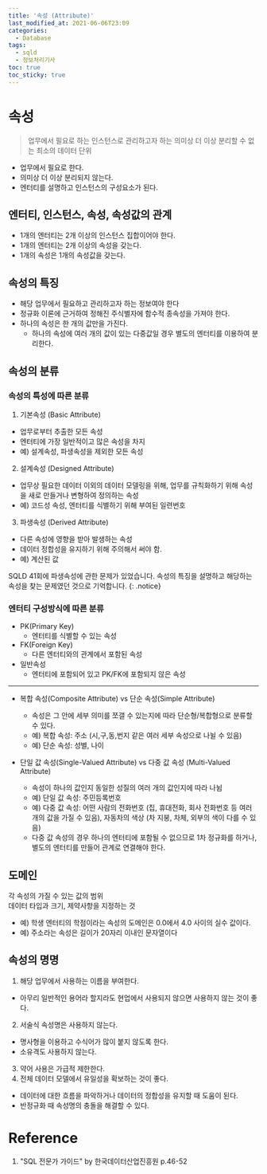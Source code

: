 ```yaml
---
title: '속성 (Attribute)'
last_modified_at: 2021-06-06T23:09
categories:
  - Database
tags:
  - sqld
  - 정보처리기사
toc: true
toc_sticky: true
---
```



# 속성
> 업무에서 필요로 하는 인스턴스로 관리하고자 하는 의미상 더 이상 분리할 수 없는 최소의 데이터 단위 

- 업무에서 필요로 한다. 
- 의미상 더 이상 분리되지 않는다.
- 엔터티를 설명하고 인스턴스의 구성요소가 된다. 

## 엔터티, 인스턴스, 속성, 속성값의 관계
- 1개의 엔터티는 2개 이상의 인스턴스 집합이어야 한다. 
- 1개의 엔터티는 2개 이상의 속성을 갖는다.
- 1개의 속성은 1개의 속성값을 갖는다. 

## 속성의 특징 
- 해당 업무에서 필요하고 관리하고자 하는 정보여야 한다
- 정규화 이론에 근거하여 정해진 주식별자에 함수적 종속성을 가져야 한다.
- 하나의 속성은 한 개의 값만을 가진다. 
  - 하나의 속성에 여러 개의 값이 있는 다중값일 경우 별도의 엔터티를 이용하여 분리한다. 

## 속성의 분류 
### 속성의 특성에 따른 분류 
1. 기본속성 (Basic Attribute)
- 업무로부터 추출한 모든 속성
- 엔터티에 가장 일반적이고 많은 속성을 차지 
- 예) 설계속성, 파생속성을 제외한 모든 속성 

2. 설계속성 (Designed Attribute)
- 업무상 필요한 데이터 이외의 데이터 모델링을 위해, 업무를 규칙화하기 위해 속성을 새로 만들거나 변형하여 정의하는 속성 
- 예) 코드성 속성, 엔터티를 식별하기 위해 부여된 일련번호 

3. 파생속성 (Derived Attribute)
- 다른 속성에 영향을 받아 발생하는 속성 
- 데이터 정합성을 유지하기 위해 주의해서 써야 함. 
- 예) 계산된 값

SQLD 41회에 파생속성에 관한 문제가 있었습니다. 속성의 특징을 설명하고 해당하는 속성을 찾는 문제였던 것으로 기억합니다.
{: .notice}

### 엔터티 구성방식에 따른 분류 
- PK(Primary Key)
  - 엔터티를 식별할 수 있는 속성 
- FK(Foreign Key)
  - 다른 엔터티와의 관계에서 포함된 속성 
- 일반속성
  - 엔터티에 포함되어 있고 PK/FK에 포함되지 않은 속성 

---
- 복합 속성(Composite Attribute) vs 단순 속성(Simple Attribute)
  - 속성은 그 안에 세부 의미를 쪼갤 수 있는지에 따라 단순형/복합형으로 분류할 수 있다. 
  - 예) 복합 속성: 주소 (시,구,동,번지 같은 여러 세부 속성으로 나뉠 수 있음) 
  - 예) 단순 속성: 성별, 나이

- 단일 값 속성(Single-Valued Attribute) vs 다중 값 속성 (Multi-Valued Attribute)
  - 속성이 하나의 값인지 동일한 성질의 여러 개의 값인지에 따라 나뉨 
  - 예) 단일 값 속성: 주민등록번호 
  - 예) 다중 값 속성: 어떤 사람의 전화번호 (집, 휴대전화, 회사 전화번호 등 여러 개의 값을 가질 수 있음), 자동차의 색상 (차 지붕, 차체, 외부의 색이 다를 수 있음)
  - 다중 값 속성의 경우 하나의 엔터티에 포함될 수 없으므로 1차 정규화를 하거나, 별도의 엔터티를 만들어 관계로 연결해야 한다. 


## 도메인 
각 속성의 가질 수 있는 값의 범위 \
데이터 타입과 크기, 제약사항을 지정하는 것 

- 예) 학생 엔터티의 학점이라는 속성의 도메인은 0.0에서 4.0 사이의 실수 값이다. 
- 예) 주소라는 속성은 길이가 20자리 이내인 문자열이다


## 속성의 명명 
1. 해당 업무에서 사용하는 이름을 부여한다. 
  - 아무리 일반적인 용어라 할지라도 현업에서 사용되지 않으면 사용하지 않는 것이 좋다. 
2. 서술식 속성명은 사용하지 않는다.  
  - 명사형을 이용하고 수식어가 많이 붙지 않도록 한다.
  - 소유격도 사용하지 않는다.
3. 약어 사용은 가급적 제한한다.
4. 전체 데이터 모델에서 유일성을 확보하는 것이 좋다. 
  - 데이터에 대한 흐름을 파악하거나 데이터의 정합성을 유지할 때 도움이 된다. 
  - 반정규화 때 속성명의 충돌을 해결할 수 있다. 

# Reference 
1. "SQL 전문가 가이드" by 한국데이터산업진흥원 p.46-52